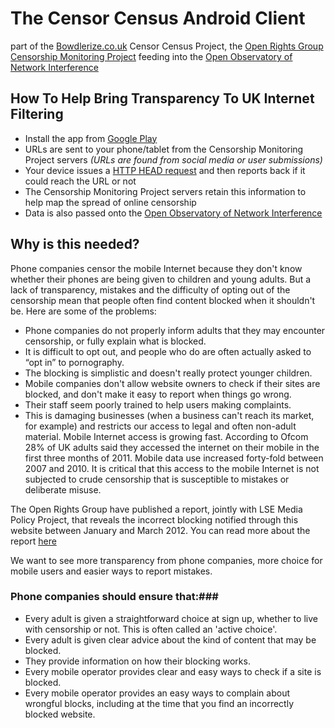 # The Censor Census Android Client #
part of the [Bowdlerize.co.uk](https://bowdlerize.co.uk) Censor Census Project, the [Open Rights Group Censorship Monitoring Project](https://wiki.openrightsgroup.org/wiki/ORG_Censorship_Monitoring_Project) feeding into the [Open Observatory of Network Interference](https://ooni.torproject.org/)

## How To Help Bring Transparency To UK Internet Filtering ##

* Install the app from [Google Play](https://play.google.com/store/apps/details?id=uk.bowdlerize)
* URLs are sent to your phone/tablet from the Censorship Monitoring Project servers *(URLs are found from social media or user submissions)*
* Your device issues a [HTTP HEAD request](http://developer.android.com/reference/org/apache/http/client/methods/HttpHead.html) and then reports back if it could reach the URL or not
* The Censorship Monitoring Project servers retain this information to help map the spread of online censorship
* Data is also passed onto the [Open Observatory of Network Interference](https://ooni.torproject.org/)

## Why is this needed? ##

Phone companies censor the mobile Internet because they don't know whether their phones are being given to children and young adults. But a lack of transparency, mistakes and the difficulty of opting out of the censorship mean that people often find content blocked when it shouldn't be. Here are some of the problems:

* Phone companies do not properly inform adults that they may encounter censorship, or fully explain what is blocked.
* It is difficult to opt out, and people who do are often actually asked to “opt in” to pornography.
* The blocking is simplistic and doesn't really protect younger children.
* Mobile companies don't allow website owners to check if their sites are blocked, and don't make it easy to report when things go wrong.
* Their staff seem poorly trained to help users making complaints.
* This is damaging businesses (when a business can't reach its market, for example) and restricts our access to legal and often non-adult material. Mobile Internet access is growing fast. According to Ofcom 28% of UK adults said they accessed the internet on their mobile in the first three months of 2011. Mobile data use increased forty-fold between 2007 and 2010. It is critical that this access to the mobile Internet is not subjected to crude censorship that is susceptible to mistakes or deliberate misuse.

The Open Rights Group have published a report, jointly with LSE Media Policy Project, that reveals the incorrect blocking notified through this website between January and March 2012. You can read more about the report [here](https://www.openrightsgroup.org/ourwork/reports/mobile-internet-censorship:-whats-happening-and-what-we-can-do-about-it)

We want to see more transparency from phone companies, more choice for mobile users and easier ways to report mistakes.

### Phone companies should ensure that:###

* Every adult is given a straightforward choice at sign up, whether to live with censorship or not. This is often called an 'active choice'.
* Every adult is given clear advice about the kind of content that may be blocked.
* They provide information on how their blocking works.
* Every mobile operator provides clear and easy ways to check if a site is blocked.
* Every mobile operator provides an easy ways to complain about wrongful blocks, including at the time that you find an incorrectly blocked website.